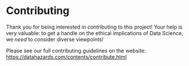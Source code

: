 # Contributing

Thank you for being interested in contributing to this project! 
Your help is very valuable: to get a handle on the ethical implications of Data Science, we *need* to consider diverse viewpoints! 

Please see our full contributing guidelines on the website: https://datahazards.com/contents/contribute.html
